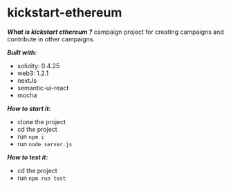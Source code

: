# kickstart-ethereum

***What is kickstart ethereum ?***
campaign project for creating campaigns and contribute in other campaigns.

***Built with:***
- solidity: 0.4.25
- web3: 1.2.1
- nextJs
- semantic-ui-react
- mocha

***How to start it:***
- clone the project 
- cd the project 
- run ```npm i```
- run ```node server.js```

***How to test it:***
- cd the project 
- run ```npm run test```
